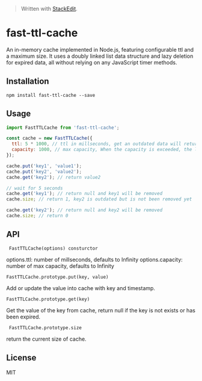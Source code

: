 

> Written with [StackEdit](https://stackedit.io/).

# fast-ttl-cache

An in-memory cache implemented in Node.js, featuring configurable ttl and a maximum size. It uses a doubly linked list data structure and lazy deletion for expired data, all without relying on any JavaScript timer methods.

## Installation

```shell
npm install fast-ttl-cache --save
```

## Usage

```javascript
import FastTTLCache from 'fast-ttl-cache';

const cache = new FastTTLCache({
  ttl: 5 * 1000, // ttl in millseconds, get an outdated data will return null and delete it
  capacity: 1000, // max capacity, When the capacity is exceeded, the least recently updated data will be removed.
});

cache.put('key1', 'value1');
cache.put('key2', 'value2');
cache.get('key2'); // return value2

// wait for 5 seconds
cache.get('key1'); // return null and key1 will be removed
cache.size; // return 1, key2 is outdated but is not been removed yet

cache.get('key2'); // return null and key2 will be removed
cache.size; // return 0
```

## API
``` FastTTLCache(options) consturctor```

options.ttl: number of millseconds, defaults to Infinity
options.capacity: number of max capacity, defaults to Infinity

```FastTTLCache.prototype.put(key, value)```

Add or update the value into cache with key and timestamp.

```FastTTLCache.prototype.get(key)```

Get the value of the key from cache, return null if the key is not exists or has been expired.

``` FastTTLCache.prototype.size```

return the current size of cache.

## License
MIT
